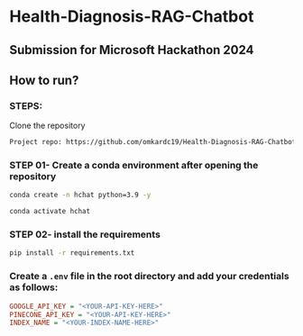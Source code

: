 # Health-Diagnosis-RAG-Chatbot
## Submission for Microsoft Hackathon 2024

## How to run?
### STEPS:

Clone the repository

```bash
Project repo: https://github.com/omkardc19/Health-Diagnosis-RAG-Chatbot.git
```

### STEP 01- Create a conda environment after opening the repository

```bash
conda create -n hchat python=3.9 -y
```

```bash
conda activate hchat
```

### STEP 02- install the requirements
```bash
pip install -r requirements.txt
```


### Create a `.env` file in the root directory and add your credentials as follows:

```ini
GOOGLE_API_KEY = "<YOUR-API-KEY-HERE>" 
PINECONE_API_KEY = "<YOUR-API-KEY-HERE>"
INDEX_NAME = "<YOUR-INDEX-NAME-HERE>"
```

